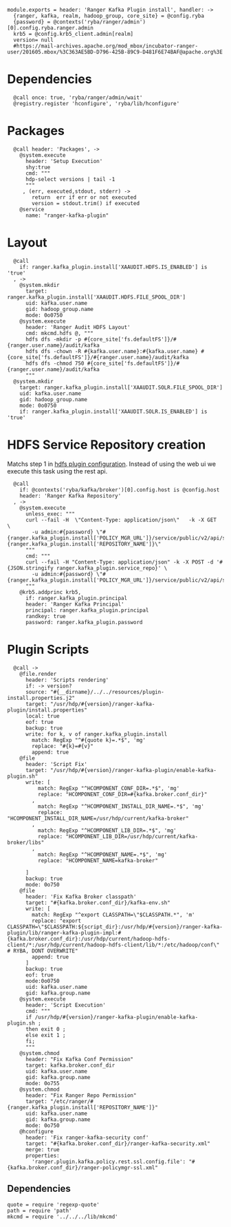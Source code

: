 
    module.exports = header: 'Ranger Kafka Plugin install', handler: ->
      {ranger, kafka, realm, hadoop_group, core_site} = @config.ryba
      {password} = @contexts('ryba/ranger/admin')[0].config.ryba.ranger.admin
      krb5 = @config.krb5_client.admin[realm]
      version= null
      #https://mail-archives.apache.org/mod_mbox/incubator-ranger-user/201605.mbox/%3C363AE5BD-D796-425B-89C9-D481F6E74BAF@apache.org%3E

# Dependencies

      @call once: true, 'ryba/ranger/admin/wait'
      @registry.register 'hconfigure', 'ryba/lib/hconfigure'

# Packages

      @call header: 'Packages', ->
        @system.execute
          header: 'Setup Execution'
          shy:true
          cmd: """
          hdp-select versions | tail -1
          """
         , (err, executed,stdout, stderr) ->
            return  err if err or not executed
            version = stdout.trim() if executed
        @service
          name: "ranger-kafka-plugin"

# Layout

      @call
        if: ranger.kafka_plugin.install['XAAUDIT.HDFS.IS_ENABLED'] is 'true'
      , ->
        @system.mkdir
          target: ranger.kafka_plugin.install['XAAUDIT.HDFS.FILE_SPOOL_DIR']
          uid: kafka.user.name
          gid: hadoop_group.name
          mode: 0o0750
        @system.execute
          header: 'Ranger Audit HDFS Layout'
          cmd: mkcmd.hdfs @, """
          hdfs dfs -mkdir -p #{core_site['fs.defaultFS']}/#{ranger.user.name}/audit/kafka
          hdfs dfs -chown -R #{kafka.user.name}:#{kafka.user.name} #{core_site['fs.defaultFS']}/#{ranger.user.name}/audit/kafka
          hdfs dfs -chmod 750 #{core_site['fs.defaultFS']}/#{ranger.user.name}/audit/kafka
          """
      @system.mkdir
        target: ranger.kafka_plugin.install['XAAUDIT.SOLR.FILE_SPOOL_DIR']
        uid: kafka.user.name
        gid: hadoop_group.name
        mode: 0o0750
        if: ranger.kafka_plugin.install['XAAUDIT.SOLR.IS_ENABLED'] is 'true'

# HDFS Service Repository creation
Matchs step 1 in [hdfs plugin configuration][hdfs-plugin]. Instead of using the web ui
we execute this task using the rest api.

      @call
        if: @contexts('ryba/kafka/broker')[0].config.host is @config.host
        header: 'Ranger Kafka Repository'
      , ->
        @system.execute
          unless_exec: """
          curl --fail -H  \"Content-Type: application/json\"   -k -X GET  \
            -u admin:#{password} \"#{ranger.kafka_plugin.install['POLICY_MGR_URL']}/service/public/v2/api/service/name/#{ranger.kafka_plugin.install['REPOSITORY_NAME']}\"
          """
          cmd: """
          curl --fail -H "Content-Type: application/json" -k -X POST -d '#{JSON.stringify ranger.kafka_plugin.service_repo}' \
            -u admin:#{password} \"#{ranger.kafka_plugin.install['POLICY_MGR_URL']}/service/public/v2/api/service/\"
          """
        @krb5.addprinc krb5,
          if: ranger.kafka_plugin.principal
          header: 'Ranger Kafka Principal'
          principal: ranger.kafka_plugin.principal
          randkey: true
          password: ranger.kafka_plugin.password

# Plugin Scripts 

      @call ->
        @file.render
          header: 'Scripts rendering'
          if: -> version?
          source: "#{__dirname}/../../resources/plugin-install.properties.j2"
          target: "/usr/hdp/#{version}/ranger-kafka-plugin/install.properties"
          local: true
          eof: true
          backup: true
          write: for k, v of ranger.kafka_plugin.install
            match: RegExp "^#{quote k}=.*$", 'mg'
            replace: "#{k}=#{v}"
            append: true
        @file
          header: 'Script Fix'
          target: "/usr/hdp/#{version}/ranger-kafka-plugin/enable-kafka-plugin.sh"
          write: [
              match: RegExp "^HCOMPONENT_CONF_DIR=.*$", 'mg'
              replace: "HCOMPONENT_CONF_DIR=#{kafka.broker.conf_dir}"
            ,
              match: RegExp "^HCOMPONENT_INSTALL_DIR_NAME=.*$", 'mg'
              replace: "HCOMPONENT_INSTALL_DIR_NAME=/usr/hdp/current/kafka-broker"
            ,
              match: RegExp "^HCOMPONENT_LIB_DIR=.*$", 'mg'
              replace: "HCOMPONENT_LIB_DIR=/usr/hdp/current/kafka-broker/libs"
            ,
              match: RegExp "^HCOMPONENT_NAME=.*$", 'mg'
              replace: "HCOMPONENT_NAME=kafka-broker"

          ]
          backup: true
          mode: 0o750
        @file
          header: 'Fix Kafka Broker classpath'
          target: "#{kafka.broker.conf_dir}/kafka-env.sh"
          write: [
            match: RegExp "^export CLASSPATH=\"$CLASSPATH.*", 'm'
            replace: "export CLASSPATH=\"$CLASSPATH:${script_dir}:/usr/hdp/#{version}/ranger-kafka-plugin/lib/ranger-kafka-plugin-impl:#{kafka.broker.conf_dir}:/usr/hdp/current/hadoop-hdfs-client/*:/usr/hdp/current/hadoop-hdfs-client/lib/*:/etc/hadoop/conf\" # RYBA, DONT OVERWRITE"
            append: true
          ]
          backup: true
          eof: true
          mode:0o0750
          uid: kafka.user.name
          gid: kafka.group.name
        @system.execute
          header: 'Script Execution'
          cmd: """
          if /usr/hdp/#{version}/ranger-kafka-plugin/enable-kafka-plugin.sh ;
          then exit 0 ;
          else exit 1 ;
          fi;
          """
        @system.chmod
          header: "Fix Kafka Conf Permission"
          target: kafka.broker.conf_dir
          uid: kafka.user.name
          gid: kafka.group.name
          mode: 0o755
        @system.chmod
          header: "Fix Ranger Repo Permission"
          target: "/etc/ranger/#{ranger.kafka_plugin.install['REPOSITORY_NAME']}"
          uid: kafka.user.name
          gid: kafka.group.name
          mode: 0o750
        @hconfigure
          header: 'Fix ranger-kafka-security conf'
          target: "#{kafka.broker.conf_dir}/ranger-kafka-security.xml"
          merge: true
          properties:
            'ranger.plugin.kafka.policy.rest.ssl.config.file': "#{kafka.broker.conf_dir}/ranger-policymgr-ssl.xml"

## Dependencies

    quote = require 'regexp-quote'
    path = require 'path'
    mkcmd = require '../../../lib/mkcmd'


[hdfs-plugin]:(https://docs.hortonworks.com/HDPDocuments/HDP2/HDP-2.4.0/bk_installing_manually_book/content/installing_ranger_plugins.html#installing_ranger_hdfs_plugin)
